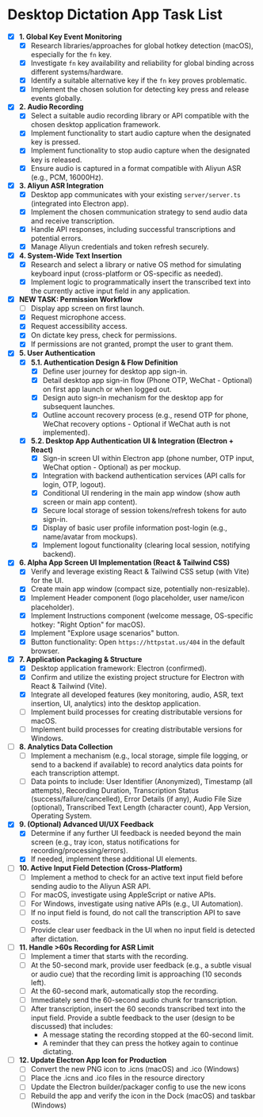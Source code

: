 # Desktop Dictation App Task List

- [x] **1. Global Key Event Monitoring**
    - [x] Research libraries/approaches for global hotkey detection (macOS), especially for the `fn` key.
    - [x] Investigate `fn` key availability and reliability for global binding across different systems/hardware.
    - [x] Identify a suitable alternative key if the `fn` key proves problematic.
    - [x] Implement the chosen solution for detecting key press and release events globally.
- [x] **2. Audio Recording**
    - [x] Select a suitable audio recording library or API compatible with the chosen desktop application framework.
    - [x] Implement functionality to start audio capture when the designated key is pressed.
    - [x] Implement functionality to stop audio capture when the designated key is released.
    - [x] Ensure audio is captured in a format compatible with Aliyun ASR (e.g., PCM, 16000Hz).
- [x] **3. Aliyun ASR Integration**
    - [x] Desktop app communicates with your existing `server/server.ts` (integrated into Electron app).
    - [x] Implement the chosen communication strategy to send audio data and receive transcription.
    - [x] Handle API responses, including successful transcriptions and potential errors.
    - [x] Manage Aliyun credentials and token refresh securely.
- [x] **4. System-Wide Text Insertion**
    - [x] Research and select a library or native OS method for simulating keyboard input (cross-platform or OS-specific as needed).
    - [x] Implement logic to programmatically insert the transcribed text into the currently active input field in any application.
- [x] **NEW TASK: Permission Workflow**
    - [ ] Display app screen on first launch.
    - [x] Request microphone access.
    - [x] Request accessibility access.
    - [x] On dictate key press, check for permissions.
    - [x] If permissions are not granted, prompt the user to grant them.
- [x] **5. User Authentication**
    - [x] **5.1. Authentication Design & Flow Definition**
        - [x] Define user journey for desktop app sign-in.
        - [x] Detail desktop app sign-in flow (Phone OTP, WeChat - Optional) on first app launch or when logged out.
        - [x] Design auto sign-in mechanism for the desktop app for subsequent launches.
        - [x] Outline account recovery process (e.g., resend OTP for phone, WeChat recovery options - Optional if WeChat auth is not implemented).
    - [x] **5.2. Desktop App Authentication UI & Integration (Electron + React)**
        - [x] Sign-in screen UI within Electron app (phone number, OTP input, WeChat option - Optional) as per mockup.
        - [x] Integration with backend authentication services (API calls for login, OTP, logout).
        - [x] Conditional UI rendering in the main app window (show auth screen or main app content).
        - [x] Secure local storage of session tokens/refresh tokens for auto sign-in.
        - [x] Display of basic user profile information post-login (e.g., name/avatar from mockups).
        - [x] Implement logout functionality (clearing local session, notifying backend).
- [x] **6. Alpha App Screen UI Implementation (React & Tailwind CSS)**
    - [x] Verify and leverage existing React & Tailwind CSS setup (with Vite) for the UI.
    - [x] Create main app window (compact size, potentially non-resizable).
    - [x] Implement Header component (logo placeholder, user name/icon placeholder).
    - [x] Implement Instructions component (welcome message, OS-specific hotkey: "Right Option" for macOS).
    - [x] Implement "Explore usage scenarios" button.
    - [x] Button functionality: Open `https://httpstat.us/404` in the default browser.
- [x] **7. Application Packaging & Structure**
    - [x] Desktop application framework: Electron (confirmed).
    - [x] Confirm and utilize the existing project structure for Electron with React & Tailwind (Vite).
    - [x] Integrate all developed features (key monitoring, audio, ASR, text insertion, UI, analytics) into the desktop application.
    - [ ] Implement build processes for creating distributable versions for macOS.
    - [ ] Implement build processes for creating distributable versions for Windows.
- [ ] **8. Analytics Data Collection**
    - [ ] Implement a mechanism (e.g., local storage, simple file logging, or send to a backend if available) to record analytics data points for each transcription attempt.
    - [ ] Data points to include: User Identifier (Anonymized), Timestamp (all attempts), Recording Duration, Transcription Status (success/failure/cancelled), Error Details (if any), Audio File Size (optional), Transcribed Text Length (character count), App Version, Operating System.
- [x] **9. (Optional) Advanced UI/UX Feedback**
    - [x] Determine if any further UI feedback is needed beyond the main screen (e.g., tray icon, status notifications for recording/processing/errors).
    - [x] If needed, implement these additional UI elements.
- [ ] **10. Active Input Field Detection (Cross-Platform)**
    - [ ] Implement a method to check for an active text input field before sending audio to the Aliyun ASR API.
    - [ ] For macOS, investigate using AppleScript or native APIs.
    - [ ] For Windows, investigate using native APIs (e.g., UI Automation).
    - [ ] If no input field is found, do not call the transcription API to save costs.
    - [ ] Provide clear user feedback in the UI when no input field is detected after dictation.
- [ ] **11. Handle >60s Recording for ASR Limit**
    - [ ] Implement a timer that starts with the recording.
    - [ ] At the 50-second mark, provide user feedback (e.g., a subtle visual or audio cue) that the recording limit is approaching (10 seconds left).
    - [ ] At the 60-second mark, automatically stop the recording.
    - [ ] Immediately send the 60-second audio chunk for transcription.
    - [ ] After transcription, insert the 60 seconds transcribed text into the input field. Provide a subtle feedback to the user (design to be discussed) that includes:
        - A message stating the recording stopped at the 60-second limit.
        - A reminder that they can press the hotkey again to continue dictating.
- [ ] **12. Update Electron App Icon for Production**
    - [ ] Convert the new PNG icon to .icns (macOS) and .ico (Windows)
    - [ ] Place the .icns and .ico files in the resource directory
    - [ ] Update the Electron builder/packager config to use the new icons
    - [ ] Rebuild the app and verify the icon in the Dock (macOS) and taskbar (Windows)